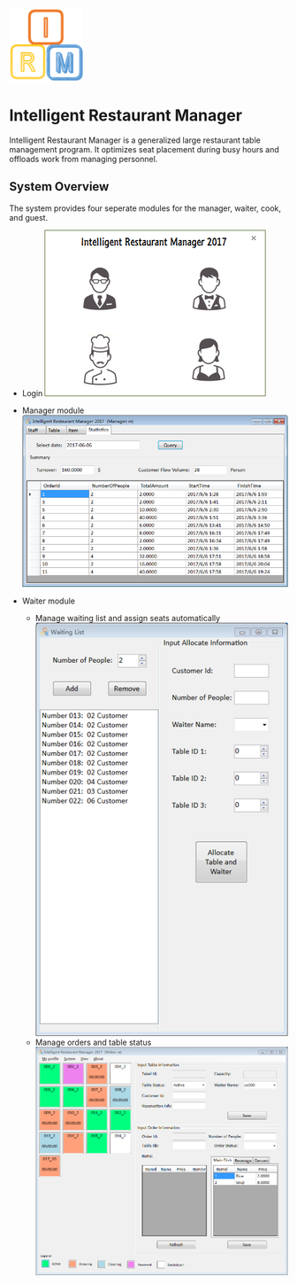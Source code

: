 ![](./README/logo.png)
# Intelligent Restaurant Manager
Intelligent Restaurant Manager is a generalized large restaurant table management program.
It optimizes seat placement during busy hours and offloads work from managing personnel.

## System Overview
The system provides four seperate modules for the manager, waiter, cook, and guest.

*  Login
![](./README/login.png)

*  Manager module
![](./README/manager.png)

*  Waiter module
    * Manage waiting list and assign seats automatically 
    ![](./README/waiting_list.png)
    * Manage orders and table status
    ![](./README/waiter.png)
